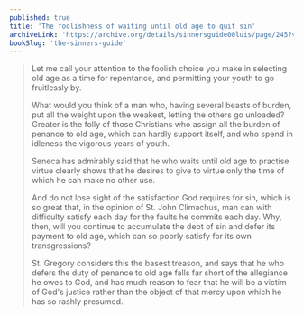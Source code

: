 ```yaml
---
published: true
title: 'The foolishness of waiting until old age to quit sin'
archiveLink: 'https://archive.org/details/sinnersguide00luis/page/245?view=theater'
bookSlug: 'the-sinners-guide'
---
```


> Let me call your attention to the foolish choice you make in selecting old age as a time for repentance, and permitting your youth to go fruitlessly by.
> 
> What would you think of a man who, having several beasts of burden, put all the weight upon the weakest, letting the others go unloaded? Greater is the folly of those Christians who assign all the burden of penance to old age, which can hardly support itself, and who spend in idleness the vigorous years of youth.
> 
> Seneca has admirably said that he who waits until old age to practise virtue clearly shows that he desires to give to virtue only the time of which he can make no other use.
> 
> And do not lose sight of the satisfaction God requires for sin, which is so great that, in the opinion of St. John Climachus, man can with difficulty satisfy each day for the faults he commits each day. Why, then, will you continue to accumulate the debt of sin and defer its payment to old age, which can so poorly satisfy for its own transgressions?
> 
> St. Gregory considers this the basest treason, and says that he who defers the duty of penance to old age falls far short of the allegiance he owes to God, and has much reason to fear that he will be a victim of God's justice rather than the object of that mercy upon which he has so rashly presumed.